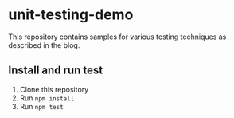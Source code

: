 # unit-testing-demo

This repository contains samples for various testing techniques as described in the blog. 

## Install and run test
1. Clone this repository
2. Run ```npm install```
3. Run ```npm test```
